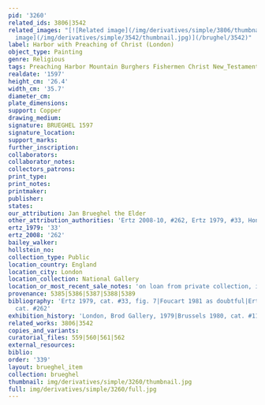 ```yaml
---
pid: '3260'
related_ids: 3806|3542
related_images: "[![Related image](/img/derivatives/simple/3806/thumbnail.jpg)](/brughel/3806)|[![Related
  image](/img/derivatives/simple/3542/thumbnail.jpg)](/brughel/3542)"
label: Harbor with Preaching of Christ (London)
object_type: Painting
genre: Religious
tags: Preaching Harbor Mountain Burghers Fishermen Christ New_Testament Boat
realdate: '1597'
height_cm: '26.4'
width_cm: '35.7'
diameter_cm: 
plate_dimensions: 
support: Copper
drawing_medium: 
signature: BRUEGHEL 1597
signature_location: 
support_marks: 
further_inscription: 
collaborators: 
collaborator_notes: 
collectors_patrons: 
print_type: 
print_notes: 
printmaker: 
publisher: 
states: 
our_attribution: Jan Brueghel the Elder
other_attribution_authorities: 'Ertz 2008-10, #262, Ertz 1979, #33, Honig database'
ertz_1979: '33'
ertz_2008: '262'
bailey_walker: 
hollstein_no: 
collection_type: Public
location_country: England
location_city: London
location_collection: National Gallery
location_or_most_recent_sale_notes: 'on loan from private collection, inv. #L1112'
provenance: 5385|5386|5387|5388|5389
bibliography: 'Ertz 1979, cat. #33, fig. 7|Foucart 1981 as doubtful|Ertz 2008-10,
  cat. #262'
exhibition_history: 'London, Brod Gallery, 1979|Brussels 1980, cat. #116'
related_works: 3806|3542
copies_and_variants: 
curatorial_files: 559|560|561|562
external_resources: 
biblio: 
order: '339'
layout: brueghel_item
collection: brueghel
thumbnail: img/derivatives/simple/3260/thumbnail.jpg
full: img/derivatives/simple/3260/full.jpg
---
```

